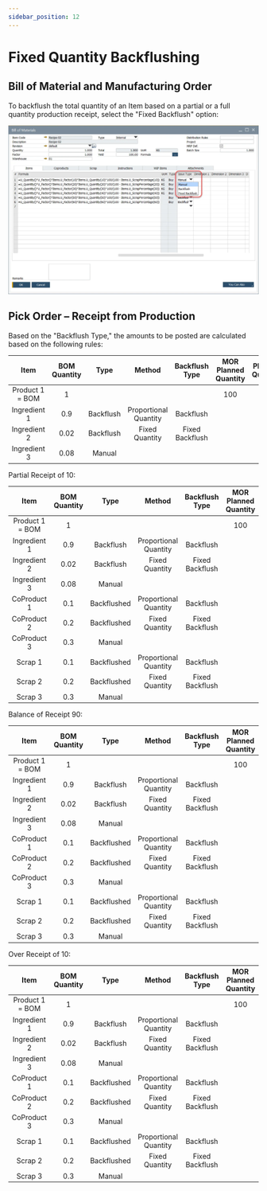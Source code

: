 ```yaml
---
sidebar_position: 12
---
```


# Fixed Quantity Backflushing

## Bill of Material and Manufacturing Order

To backflush the total quantity of an Item based on a partial or a full quantity production receipt, select the "Fixed Backflush" option:

![Fixed Backflush](./media/fixed-quantity-backflushing/bill-of-materials-backflush.webp)

## Pick Order – Receipt from Production

Based on the "Backflush Type," the amounts to be posted are calculated based on the following rules:

|      Item       | BOM Quantity |   Type    |        Method         | Backflush Type  | MOR Planned Quantity | Planned Quantity | Receipt | Actual Quantity |
| :-------------: | :----------: | :-------: | :-------------------: | :-------------: | :------------------: | :--------------: | :-----: | :-------------: |
| Product 1 = BOM |      1       |           |                       |                 |         100          |                  |   10    |                 |
|  Ingredient 1   |     0.9      | Backflush | Proportional Quantity |    Backflush    |                      |        90        |         |        9        |
|  Ingredient 2   |     0.02     | Backflush |    Fixed Quantity     | Fixed Backflush |                      |        2         |         |        2        |
|  Ingredient 3   |     0.08     |  Manual   |                       |                 |                      |        8         |         |                 |

Partial Receipt of 10:

|      Item       | BOM Quantity |    Type     |        Method         | Backflush Type  | MOR Planned Quantity | Planned Quantity | Receipt | Actual Quantity |
| :-------------: | :----------: | :---------: | :-------------------: | :-------------: | :------------------: | :--------------: | :-----: | :-------------: |
| Product 1 = BOM |      1       |             |                       |                 |         100          |                  |   10    |                 |
|  Ingredient 1   |     0.9      |  Backflush  | Proportional Quantity |    Backflush    |                      |        90        |         |        9        |
|  Ingredient 2   |     0.02     |  Backflush  |    Fixed Quantity     | Fixed Backflush |                      |        2         |         |        2        |
|  Ingredient 3   |     0.08     |   Manual    |                       |                 |                      |        8         |         |        0        |
|   CoProduct 1   |     0.1      | Backflushed | Proportional Quantity |    Backflush    |                      |        10        |         |        1        |
|   CoProduct 2   |     0.2      | Backflushed |    Fixed Quantity     | Fixed Backflush |                      |        20        |         |       20        |
|   CoProduct 3   |     0.3      |   Manual    |                       |                 |                      |        30        |         |        0        |
|     Scrap 1     |     0.1      | Backflushed | Proportional Quantity |    Backflush    |                      |        10        |         |        1        |
|     Scrap 2     |     0.2      | Backflushed |    Fixed Quantity     | Fixed Backflush |                      |        20        |         |       20        |
|     Scrap 3     |     0.3      |   Manual    |                       |                 |                      |        30        |         |        0        |

Balance of Receipt 90:

|      Item       | BOM Quantity |    Type     |        Method         | Backflush Type  | MOR Planned Quantity | Planned Quantity | Receipt | Actual Quantity |
| :-------------: | :----------: | :---------: | :-------------------: | :-------------: | :------------------: | :--------------: | :-----: | :-------------: |
| Product 1 = BOM |      1       |             |                       |                 |         100          |                  |   90    |                 |
|  Ingredient 1   |     0.9      |  Backflush  | Proportional Quantity |    Backflush    |                      |        90        |         |       81        |
|  Ingredient 2   |     0.02     |  Backflush  |    Fixed Quantity     | Fixed Backflush |                      |        2         |         |        0        |
|  Ingredient 3   |     0.08     |   Manual    |                       |                 |                      |        8         |         |        0        |
|   CoProduct 1   |     0.1      | Backflushed | Proportional Quantity |    Backflush    |                      |        10        |         |        9        |
|   CoProduct 2   |     0.2      | Backflushed |    Fixed Quantity     | Fixed Backflush |                      |        20        |         |        0        |
|   CoProduct 3   |     0.3      |   Manual    |                       |                 |                      |        30        |         |        0        |
|     Scrap 1     |     0.1      | Backflushed | Proportional Quantity |    Backflush    |                      |        10        |         |        9        |
|     Scrap 2     |     0.2      | Backflushed |    Fixed Quantity     | Fixed Backflush |                      |        20        |         |        0        |
|     Scrap 3     |     0.3      |   Manual    |                       |                 |                      |        30        |         |        0        |

Over Receipt of 10:

|      Item       | BOM Quantity |    Type     |        Method         | Backflush Type  | MOR Planned Quantity | Planned Quantity | Receipt | Actual Quantity |
| :-------------: | :----------: | :---------: | :-------------------: | :-------------: | :------------------: | :--------------: | :-----: | :-------------: |
| Product 1 = BOM |      1       |             |                       |                 |         100          |                  |   10    |                 |
|  Ingredient 1   |     0.9      |  Backflush  | Proportional Quantity |    Backflush    |                      |        90        |         |        9        |
|  Ingredient 2   |     0.02     |  Backflush  |    Fixed Quantity     | Fixed Backflush |                      |        2         |         |        0        |
|  Ingredient 3   |     0.08     |   Manual    |                       |                 |                      |        8         |         |        0        |
|   CoProduct 1   |     0.1      | Backflushed | Proportional Quantity |    Backflush    |                      |        10        |         |        1        |
|   CoProduct 2   |     0.2      | Backflushed |    Fixed Quantity     | Fixed Backflush |                      |        20        |         |        0        |
|   CoProduct 3   |     0.3      |   Manual    |                       |                 |                      |        30        |         |        0        |
|     Scrap 1     |     0.1      | Backflushed | Proportional Quantity |    Backflush    |                      |        10        |         |        1        |
|     Scrap 2     |     0.2      | Backflushed |    Fixed Quantity     | Fixed Backflush |                      |        20        |         |        0        |
|     Scrap 3     |     0.3      |   Manual    |                       |                 |                      |        30        |         |        0        |
